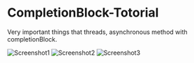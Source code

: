 # CompletionBlock-Totorial
Very important things that threads, asynchronous method with completionBlock.

![Screenshot1](https://github.com/iOS-Xcode/CompletionBlock-Totorial/tree/main/CompletionBlock-Totorial/screenshot1.png?raw=true "screenshot1")
![Screenshot2](https://github.com/iOS-Xcode/CompletionBlock-Totorial/tree/main/CompletionBlock-Totorial/screenshot2.png?raw=true "screenshot2")
![Screenshot3](https://github.com/iOS-Xcode/CompletionBlock-Totorial/tree/main/CompletionBlock-Totorial/screenshot3.png?raw=true "screenshot3")
